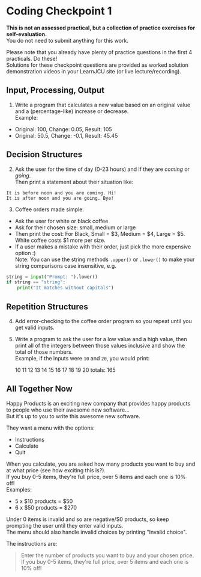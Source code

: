 # Coding Checkpoint 1 

**This is not an assessed practical, but a collection of practice exercises for self-evaluation.**  
You do not need to submit anything for this work.  

Please note that you already have plenty of practice questions in the first 4 practicals. Do these!  
Solutions for these checkpoint questions are provided as worked solution demonstration videos in your LearnJCU site (or live lecture/recording).

## Input, Processing, Output

1. Write a program that calculates a new value based on an original value and a (percentage-like) increase or decrease.  
Example:

- Original: 100, Change: 0.05, Result: 105
- Original: 50.5, Change: -0.1, Result: 45.45

## Decision Structures

2. Ask the user for the time of day (0-23 hours) and if they are *coming* or *going*.  
Then print a statement about their situation like:  
```
It is before noon and you are coming. Hi!  
It is after noon and you are going. Bye!
```

3. Coffee orders made simple.  

- Ask the user for white or black coffee  
- Ask for their chosen size: small, medium or large
- Then print the cost: For Black, Small = $3, Medium = $4, Large = $5. White coffee costs $1 more per size.  
- If a user makes a mistake with their order, just pick the more expensive option :)  
Note: You can use the string methods `.upper()` or `.lower()` to make your string comparisons case insensitive, e.g.  

```python
string = input("Prompt: ").lower()
if string == "string":
    print("It matches without capitals")
```

## Repetition Structures
4. Add error-checking to the coffee order program so you repeat until you get valid inputs.

5. Write a program to ask the user for a low value and a high value, then print all of the integers between those values inclusive and show the total of those numbers.  
Example, if the inputs were `10` and `20`, you would print:  

    10 11 12 13 14 15 16 17 18 19 20 totals: 165 

## All Together Now

Happy Products is an exciting new company that provides happy products to people who use their awesome new software...  
But it's up to you to write this awesome new software.

They want a menu with the options:

- Instructions
- Calculate
- Quit

When you calculate, you are asked how many products you want to buy and at what price (see how exciting this is?).  
If you buy 0-5 items, they're full price, over 5 items and each one is 10% off!  
Examples:  

- 5 x $10 products = $50
- 6 x $50 products = $270

Under 0 items is invalid and so are negative/$0 products, so keep prompting the user until they enter valid inputs.  
The menu should also handle invalid choices by printing "Invalid choice". 

The instructions are:
> Enter the number of products you want to buy and your chosen price.
> If you buy 0-5 items, they're full price, over 5 items and each one is 10% off!

